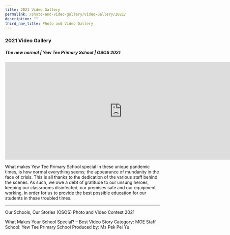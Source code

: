 ```yaml
---
title: 2021 Video Gallery
permalink: /photo-and-video-gallery/Video-Gallery/2021/
description: ""
third_nav_title: Photo and Video Gallery
---
```



### 2021 Video Gallery

##### The new normal | Yew Tee Primary School | OSOS 2021

<iframe width="760" height="317" src="https://www.youtube.com/embed/83vfjK5jtec" title="The new normal | Yew Tee Primary School | OSOS 2021" frameborder="0" allow="accelerometer; autoplay; clipboard-write; encrypted-media; gyroscope; picture-in-picture" allowfullscreen></iframe>

What makes Yew Tee Primary School special in these unique pandemic times, is how normal everything seems; the appearance of mundanity in the face of crisis. This is all thanks to the dedication of the various staff behind the scenes. As such, we owe a debt of gratitude to our unsung heroes, keeping our classrooms disinfected, our premises safe and our equipment working, in order for us to provide the best possible education for our students in these troubled times.

-------------------------------------------------------------------------
Our Schools, Our Stories (OSOS) Photo and Video Contest 2021 

What Makes Your School Special? – Best Video Story Category: MOE Staff School: Yew Tee Primary School Produced by: Ms Pek Pei Yu